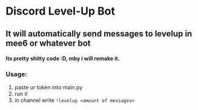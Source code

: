 # Discord Level-Up Bot
## It will automatically send messages to levelup in mee6 or whatever bot
#### Its pretty shitty code :D, mby i will remake it.

### Usage:
1. paste ur token into main.py
2. run it
3. in channel write `!levelup <amount of messages>`
